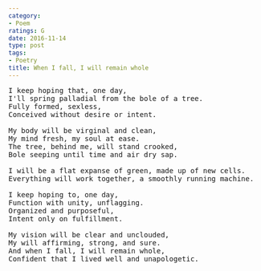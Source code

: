 ```yaml
---
category:
- Poem
ratings: G
date: 2016-11-14
type: post
tags:
- Poetry
title: When I fall, I will remain whole
---
```


<pre class="verse">
I keep hoping that, one day,  
I'll spring palladial from the bole of a tree.  
Fully formed, sexless,  
Conceived without desire or intent.

My body will be virginal and clean,  
My mind fresh, my soul at ease.  
The tree, behind me, will stand crooked,  
Bole seeping until time and air dry sap.

I will be a flat expanse of green, made up of new cells.  
Everything will work together, a smoothly running machine.

I keep hoping to, one day,  
Function with unity, unflagging.  
Organized and purposeful,  
Intent only on fulfillment.

My vision will be clear and unclouded,  
My will affirming, strong, and sure.  
And when I fall, I will remain whole,  
Confident that I lived well and unapologetic.
</pre>

